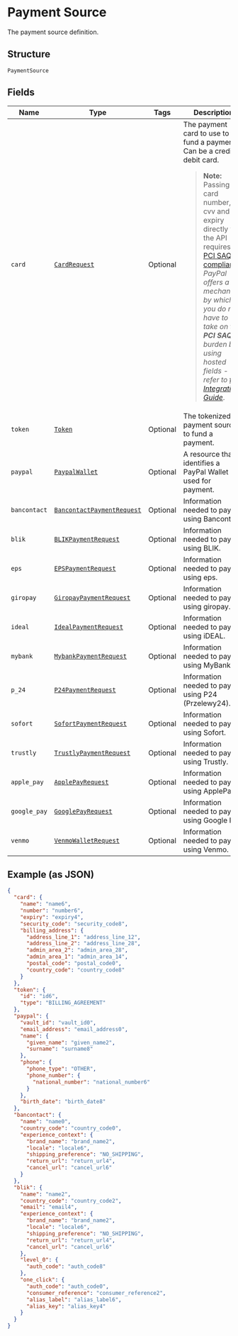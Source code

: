 
# Payment Source

The payment source definition.

## Structure

`PaymentSource`

## Fields

| Name | Type | Tags | Description |
|  --- | --- | --- | --- |
| `card` | [`CardRequest`](../../doc/models/card-request.md) | Optional | The payment card to use to fund a payment. Can be a credit or debit card.<blockquote><strong>Note:</strong> Passing card number, cvv and expiry directly via the API requires <a href="https://www.pcisecuritystandards.org/pci_security/completing_self_assessment"> PCI SAQ D compliance</a>. <br>*PayPal offers a mechanism by which you do not have to take on the <strong>PCI SAQ D</strong> burden by using hosted fields - refer to <a href="https://developer.paypal.com/docs/checkout/advanced/integrate/">this Integration Guide</a>*.</blockquote> |
| `token` | [`Token`](../../doc/models/token.md) | Optional | The tokenized payment source to fund a payment. |
| `paypal` | [`PaypalWallet`](../../doc/models/paypal-wallet.md) | Optional | A resource that identifies a PayPal Wallet is used for payment. |
| `bancontact` | [`BancontactPaymentRequest`](../../doc/models/bancontact-payment-request.md) | Optional | Information needed to pay using Bancontact. |
| `blik` | [`BLIKPaymentRequest`](../../doc/models/blik-payment-request.md) | Optional | Information needed to pay using BLIK. |
| `eps` | [`EPSPaymentRequest`](../../doc/models/eps-payment-request.md) | Optional | Information needed to pay using eps. |
| `giropay` | [`GiropayPaymentRequest`](../../doc/models/giropay-payment-request.md) | Optional | Information needed to pay using giropay. |
| `ideal` | [`IdealPaymentRequest`](../../doc/models/ideal-payment-request.md) | Optional | Information needed to pay using iDEAL. |
| `mybank` | [`MybankPaymentRequest`](../../doc/models/mybank-payment-request.md) | Optional | Information needed to pay using MyBank. |
| `p_24` | [`P24PaymentRequest`](../../doc/models/p24-payment-request.md) | Optional | Information needed to pay using P24 (Przelewy24). |
| `sofort` | [`SofortPaymentRequest`](../../doc/models/sofort-payment-request.md) | Optional | Information needed to pay using Sofort. |
| `trustly` | [`TrustlyPaymentRequest`](../../doc/models/trustly-payment-request.md) | Optional | Information needed to pay using Trustly. |
| `apple_pay` | [`ApplePayRequest`](../../doc/models/apple-pay-request.md) | Optional | Information needed to pay using ApplePay. |
| `google_pay` | [`GooglePayRequest`](../../doc/models/google-pay-request.md) | Optional | Information needed to pay using Google Pay. |
| `venmo` | [`VenmoWalletRequest`](../../doc/models/venmo-wallet-request.md) | Optional | Information needed to pay using Venmo. |

## Example (as JSON)

```json
{
  "card": {
    "name": "name6",
    "number": "number6",
    "expiry": "expiry4",
    "security_code": "security_code8",
    "billing_address": {
      "address_line_1": "address_line_12",
      "address_line_2": "address_line_28",
      "admin_area_2": "admin_area_28",
      "admin_area_1": "admin_area_14",
      "postal_code": "postal_code0",
      "country_code": "country_code8"
    }
  },
  "token": {
    "id": "id6",
    "type": "BILLING_AGREEMENT"
  },
  "paypal": {
    "vault_id": "vault_id0",
    "email_address": "email_address0",
    "name": {
      "given_name": "given_name2",
      "surname": "surname8"
    },
    "phone": {
      "phone_type": "OTHER",
      "phone_number": {
        "national_number": "national_number6"
      }
    },
    "birth_date": "birth_date8"
  },
  "bancontact": {
    "name": "name0",
    "country_code": "country_code0",
    "experience_context": {
      "brand_name": "brand_name2",
      "locale": "locale6",
      "shipping_preference": "NO_SHIPPING",
      "return_url": "return_url4",
      "cancel_url": "cancel_url6"
    }
  },
  "blik": {
    "name": "name2",
    "country_code": "country_code2",
    "email": "email4",
    "experience_context": {
      "brand_name": "brand_name2",
      "locale": "locale6",
      "shipping_preference": "NO_SHIPPING",
      "return_url": "return_url4",
      "cancel_url": "cancel_url6"
    },
    "level_0": {
      "auth_code": "auth_code8"
    },
    "one_click": {
      "auth_code": "auth_code0",
      "consumer_reference": "consumer_reference2",
      "alias_label": "alias_label6",
      "alias_key": "alias_key4"
    }
  }
}
```

